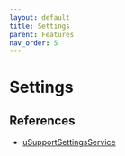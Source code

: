 ```yaml
---
layout: default
title: Settings
parent: Features
nav_order: 5
---
```


# Settings

## References
- [uSupportSettingsService](/docs/references/services.html#usupportsettingsservice)